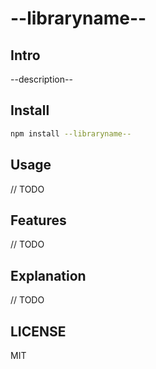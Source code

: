 # --libraryname--

## Intro

--description--

## Install

```bash
npm install --libraryname--
```

## Usage

// TODO

## Features

// TODO

## Explanation

// TODO

## LICENSE

MIT
